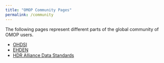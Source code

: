 ```yaml
---
title: "OMOP Community Pages"
permalink: /community
---
```

The following pages represent different parts of the global community of OMOP users.
- [OHDSI](https://www.ohdsi.org/)
- [EHDEN](https://www.ehden.eu/)
- [HDR Alliance Data Standards](https://ukhealthdata.org/projects/data-standards-and-quality/)
